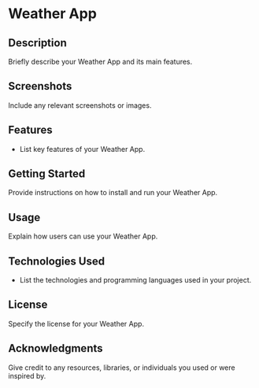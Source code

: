 # Weather App

## Description

Briefly describe your Weather App and its main features.

## Screenshots

Include any relevant screenshots or images.

## Features

- List key features of your Weather App.

## Getting Started

Provide instructions on how to install and run your Weather App.

## Usage

Explain how users can use your Weather App.

## Technologies Used

- List the technologies and programming languages used in your project.

## License

Specify the license for your Weather App.

## Acknowledgments

Give credit to any resources, libraries, or individuals you used or were inspired by.


 
